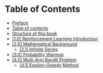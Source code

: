 # Table of Contents

* [Preface](../index.md)
* [Table of contents](table_of_contents.md)
* [Structure of this book](structure.md)
* [[1.0] Reinforcement Learning Introduction](Introduction.md)
* [[2.0] Mathematical Background](math_back.md)
  * [[2.1] Infinite Series](math_back1.md)
* [[3.0] Probability Warmup](Prob_review.md)
* [[4.0] Multi-Arm Bandit Problem](MAB_Intro.md)
  * [[4.1] Epsilon-Greedy Method](epsilon-greedy.ipynb)
